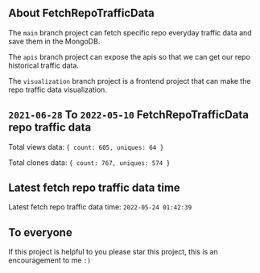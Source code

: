 ## About FetchRepoTrafficData

The `main` branch project can fetch specific repo everyday traffic data and save them in the MongoDB.

The `apis` branch project can expose the apis so that we can get our repo historical traffic data.

The `visualization` branch project is a frontend project that can make the repo traffic data visualization.

## `2021-06-28` To `2022-05-10` FetchRepoTrafficData repo traffic data

Total views data: `{ count: 605, uniques: 64 }`

Total clones data: `{ count: 767, uniques: 574 }`

## Latest fetch repo traffic data time

Latest fetch repo traffic data time: `2022-05-24 01:42:39`

## To everyone

If this project is helpful to you please star this project, this is an encouragement to me `:)`



